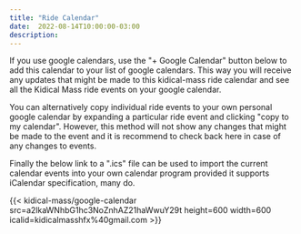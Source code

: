 ```yaml
---
title: "Ride Calendar"
date:  2022-08-14T10:00:00-03:00
description:
---
```


If you use google calendars, use the "+ Google Calendar" button below to add this calendar to your list of google calendars. This way you will receive any updates that might be made to this kidical-mass ride calendar and see all the Kidical Mass ride events on your google calendar. 

You can alternatively copy individual ride events to your own personal google calendar by expanding a particular ride event and clicking "copy to my calendar". However, this method will not show any changes that might be made to the event and it is recommend to check back here in case of any changes to events.

Finally the below link to a ".ics" file can be used to import the current calendar events into your own calendar program provided it supports iCalendar specification, many do.

{{< kidical-mass/google-calendar
  src=a2lkaWNhbG1hc3NoZnhAZ21haWwuY29t
  height=600
  width=600
  icalid=kidicalmasshfx%40gmail.com >}}
